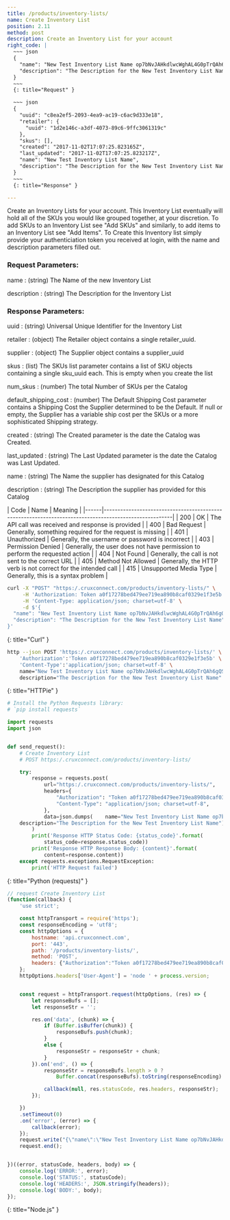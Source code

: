 ```yaml
---
title: /products/inventory-lists/
name: Create Inventory List
position: 2.11
method: post
description: Create an Inventory List for your account
right_code: |
  ~~~ json
  {
    "name": "New Test Inventory List Name op7bNvJAHkdlwcWghAL4G0pTrQAh6gQS",
    "description": "The Description for the New Test Inventory List Name"
  }
  ~~~
  {: title="Request" }

  ~~~ json
  {
    "uuid": "c8ea2ef5-2093-4ea9-ac19-c6ac9d333e18",
    "retailer": {
      "uuid": "1d2e146c-a3df-4073-89c6-9ffc3061319c"
    },
    "skus": [],
    "created": "2017-11-02T17:07:25.823165Z",
    "last_updated": "2017-11-02T17:07:25.823217Z",
    "name": "New Test Inventory List Name",
    "description": "The Description for the New Test Inventory List Name"
  }
  ~~~
  {: title="Response" }

---
```

Create an Inventory Lists for your account. This Inventory List eventually will hold all of the SKUs you would like grouped together, at your discretion. To add SKUs to an Inventory List see "Add SKUs" and similarly, to add items to an Inventory List see "Add Items". To Create this Inventory list simply provide your authenticiation token you received at login, with the name and description parameters filled out.

### Request Parameters:

name
: (string) The Name of the new Inventory List

description
: (string) The Description for the Inventory List

### Response Parameters:

uuid
: (string) Universal Unique Identifier for the Inventory List

retailer
: (object) The Retailer object contains a single retailer_uuid.

supplier
: (object) The Supplier object contains a supplier_uuid

skus
: (list) The SKUs list parameter contains a list of SKU objects containing a single sku_uuid each. This is empty when you create the list

num_skus
: (number) The total Number of SKUs per the Catalog

default_shipping_cost
: (number) The Default Shipping Cost parameter contains a Shipping Cost the Supplier determined to be the Default. If null or empty, the Supplier has a variable ship cost per the SKUs or a more sophisticated Shipping strategy.

created
: (string) The Created parameter is the date the Catalog was Created.

last_updated
: (string) The Last Updated parameter is the date the Catalog was Last Updated.

name
: (string) The Name the supplier has designated for this Catalog

description
: (string) The Description the supplier has provided for this Catalog

| Code | Name                   | Meaning                                                                      |
|------|-------------------------------------------------------------------------------------------------------|
| 200  | OK                     | The API call was received and response is provided                           |
| 400  | Bad Request            | Generally, something required for the request is missing                     |
| 401  | Unauthorized           | Generally, the username or password is incorrect                             |
| 403  | Permission Denied      | Generally, the user does not have permission to perform the requested action |
| 404  | Not Found              | Generally, the call is not sent to the correct URL                           |
| 405  | Method Not Allowed     | Generally, the HTTP verb is not correct for the intended call                |
| 415  | Unsupported Media Type | Generally, this is a syntax problem                                          |


~~~ bash
curl -X "POST" "https:/.cruxconnect.com/products/inventory-lists/" \
     -H 'Authorization: Token a0f17278bed479ee719ea890b8caf0329e1f3e5b' \
     -H 'Content-Type: application/json; charset=utf-8' \
     -d $'{
  "name": "New Test Inventory List Name op7bNvJAHkdlwcWghAL4G0pTrQAh6gQS",
  "description": "The Description for the New Test Inventory List Name"
}'

~~~
{: title="Curl" }

~~~ bash
http --json POST 'https:/.cruxconnect.com/products/inventory-lists/' \
    'Authorization':'Token a0f17278bed479ee719ea890b8caf0329e1f3e5b' \
    'Content-Type':'application/json; charset=utf-8' \
    name="New Test Inventory List Name op7bNvJAHkdlwcWghAL4G0pTrQAh6gQS" \
    description="The Description for the New Test Inventory List Name"

~~~
{: title="HTTPie" }

~~~ python
# Install the Python Requests library:
# `pip install requests`

import requests
import json


def send_request():
    # Create Inventory List
    # POST https:/.cruxconnect.com/products/inventory-lists/

    try:
        response = requests.post(
            url="https:/.cruxconnect.com/products/inventory-lists/",
            headers={
                "Authorization": "Token a0f17278bed479ee719ea890b8caf0329e1f3e5b",
                "Content-Type": "application/json; charset=utf-8",
            },
            data=json.dumps(    name="New Test Inventory List Name op7bNvJAHkdlwcWghAL4G0pTrQAh6gQS" \
    description="The Description for the New Test Inventory List Name")
        )
        print('Response HTTP Status Code: {status_code}'.format(
            status_code=response.status_code))
        print('Response HTTP Response Body: {content}'.format(
            content=response.content))
    except requests.exceptions.RequestException:
        print('HTTP Request failed')

~~~
{: title="Python (requests)" }

~~~ javascript
// request Create Inventory List
(function(callback) {
    'use strict';

    const httpTransport = require('https');
    const responseEncoding = 'utf8';
    const httpOptions = {
        hostname: 'api.cruxconnect.com',
        port: '443',
        path: '/products/inventory-lists/',
        method: 'POST',
        headers: {"Authorization":"Token a0f17278bed479ee719ea890b8caf0329e1f3e5b","Content-Type":"application/json; charset=utf-8"}
    };
    httpOptions.headers['User-Agent'] = 'node ' + process.version;


    const request = httpTransport.request(httpOptions, (res) => {
        let responseBufs = [];
        let responseStr = '';

        res.on('data', (chunk) => {
            if (Buffer.isBuffer(chunk)) {
                responseBufs.push(chunk);
            }
            else {
                responseStr = responseStr + chunk;
            }
        }).on('end', () => {
            responseStr = responseBufs.length > 0 ?
                Buffer.concat(responseBufs).toString(responseEncoding) : responseStr;

            callback(null, res.statusCode, res.headers, responseStr);
        });

    })
    .setTimeout(0)
    .on('error', (error) => {
        callback(error);
    });
    request.write("{\"name\":\"New Test Inventory List Name op7bNvJAHkdlwcWghAL4G0pTrQAh6gQS\",\"description\":\"The Description for the New Test Inventory List Name\"}")
    request.end();


})((error, statusCode, headers, body) => {
    console.log('ERROR:', error);
    console.log('STATUS:', statusCode);
    console.log('HEADERS:', JSON.stringify(headers));
    console.log('BODY:', body);
});

~~~
{: title="Node.js" }
